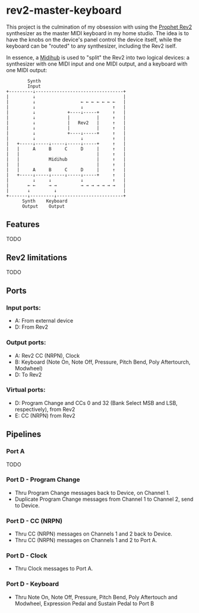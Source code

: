 # rev2-master-keyboard

This project is the culmination of my obsession with using the [Prophet Rev2](https://www.sequential.com/product/prophetrev2/) synthesizer as the master MIDI keyboard in my home studio. The idea is to have the knobs on the device's panel control the device itself, while the keyboard can be "routed" to any synthesizer, including the Rev2 iself.

In essence, a [Midihub](https://blokas.io/midihub/) is used to "split" the Rev2 into two logical devices: a synthesizer with one MIDI input and one MIDI output, and a keyboard with one MIDI output:

```
        Synth
        Input
+---------↓---------------------------------+
|         ↓                                 |
|         ↓                 ← ← ← ← ← ← ←   |
|         ↓                 ↓           ↑   |
|         ↓            +----↓-----+     ↑   |
|         ↓            |          |     ↑   |
|         ↓            |   Rev2   |     ↑   |
|         ↓            |          |     ↑   |
|         ↓            +----↓-----+     ↑   |
|         ↓                 ↓           ↑   |
|   +-----↓-----↓-----↓-----↓-----+     ↑   |
|   |     A     B     C     D     |     ↑   |
|   |                             |     ↑   |
|   |           Midihub           |     ↑   |
|   |                             |     ↑   |
|   |     A     B     C     D     |     ↑   |
|   +-----↓-----↓-----↓-----↓-----+     ↑   |
|         ↓     ↓           ↓           ↑   |
|       ← ←     → →         → → → → → → →   |
|       ↓         ↓                         |
+-------↓---------↓-------------------------+
      Synth    Keyboard
      Output    Output
```

## Features
TODO

## Rev2 limitations
TODO

## Ports
### Input ports:
- A: From external device
- D: From Rev2

### Output ports:
- A: Rev2 CC (NRPN), Clock
- B: Keyboard (Note On, Note Off, Pressure, Pitch Bend, Poly Aftertourch, Modwheel)
- D: To Rev2

### Virtual ports:
- D: Program Change and CCs 0 and 32 (Bank Select MSB and LSB, respectively), from Rev2
- E: CC (NRPN) from Rev2

## Pipelines
### Port A
TODO

### Port D - Program Change
- Thru Program Change messages back to Device, on Channel 1.
- Duplicate Program Change messages from Channel 1 to Channel 2, send to Device.

### Port D - CC (NRPN)
- Thru CC (NRPN) messages on Channels 1 and 2 back to Device.
- Thru CC (NRPN) messages on Channels 1 and 2 to Port A.

### Port D - Clock
- Thru Clock messages to Port A.

### Port D - Keyboard
- Thru Note On, Note Off, Pressure, Pitch Bend, Poly Aftertouch and Modwheel, Expression Pedal and Sustain Pedal to Port B

